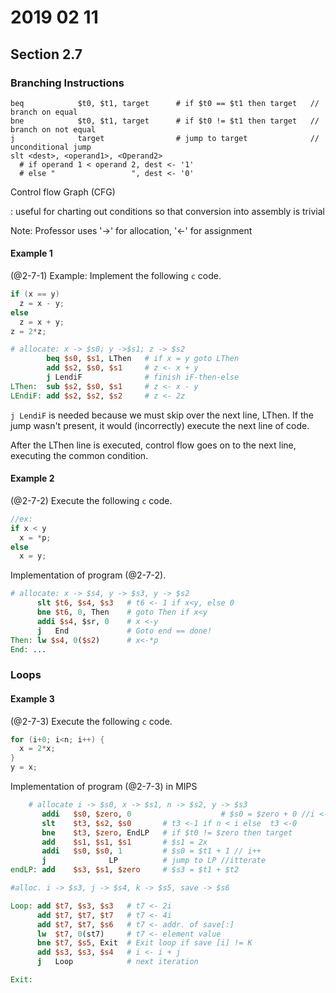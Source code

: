 # 2019 02 11

## Section 2.7

### Branching Instructions

```
beq            $t0, $t1, target      # if $t0 == $t1 then target   // branch on equal
bne            $t0, $t1, target      # if $t0 != $t1 then target   // branch on not equal
j              target                # jump to target              // unconditional jump
slt <dest>, <operand1>, <Operand2>
  # if operand 1 < operand 2, dest <- '1'
  # else "                 ", dest <- '0'
```

Control flow Graph (CFG)

: useful for charting out conditions so that conversion into assembly is trivial

<!-- fig1 : nick -->
Note: Professor uses '->' for allocation, '<-' for assignment

#### Example 1

(@2-7-1) Example: Implement the following `c` code.

```c++
if (x == y)
  z = x - y;
else
  z = x + y;
z = 2*z;
```

```MIPS
# allocate: x -> $s0; y ->$s1; z -> $s2
        beq $s0, $s1, LThen   # if x = y goto LThen
        add $s2, $s0, $s1     # z <- x + y
        j LendiF              # finish iF-then-else
LThen:  sub $s2, $s0, $s1     # z <- x - y
LEndiF: add $s2, $s2, $s2     # z <- 2z
```

`j LendiF` is needed because we must skip over the next line, LThen.
If the jump wasn't present, it would (incorrectly) execute the next
line of code.

After the LThen line is executed, control flow goes on to the next line, executing the common condition.

#### Example 2

(@2-7-2) Execute the following `c` code.

```c++
//ex:
if x < y
  x = *p;
else
  x = y;
```
Implementation of program (@2-7-2).
```MIPS
# allocate: x -> $s4, y -> $s3, y -> $s2
      slt $t6, $s4, $s3   # t6 <- 1 if x<y, else 0
      bne $t6, 0, Then    # goto Then if x<y
      addi $s4, $sr, 0    # x <-y
      j   End             # Goto end == done!
Then: lw $s4, 0($s2)      # x<-*p
End: ...
```

### Loops

#### Example 3

(@2-7-3) Execute the following `c` code.

```c
for (i+0; i<n; i++) {
  x = 2*x;
}
y = x;
```
<!-- See fig 3 CFG -->
Implementation of program (@2-7-3) in MIPS

```MIPS
    # allocate i -> $s0, x -> $s1, n -> $s2, y -> $s3
       addi   $s0, $zero, 0                    # $s0 = $zero + 0 //i <-0
       slt    $t3, $s2, $s0       # t3 <-1 if n < i else  t3 <-0
       bne    $t3, $zero, EndLP   # if $t0 != $zero then target
       add    $s1, $s1, $s1       # $s1 = 2x
       addi   $s0, $s0, 1         # $s0 = $t1 + 1 // i++
       j              LP          # jump to LP //itterate
endLP: add    $s3, $s1, $zero     # $s3 = $t1 + $t2
```



```MIPS
#alloc. i -> $s3, j -> $s4, k -> $s5, save -> $s6

Loop: add $t7, $s3, $s3   # t7 <- 2i
      add $t7, $t7, $t7   # t7 <- 4i
      add $t7, $t7, $s6   # t7 <- addr. of save[:]
      lw  $t7, 0(st7)     # t7 <- element value
      bne $t7, $s5, Exit  # Exit loop if save [i] != K
      add $s3, $s3, $s4   # i <- i + j
      j   Loop            # next iteration

Exit:
```
